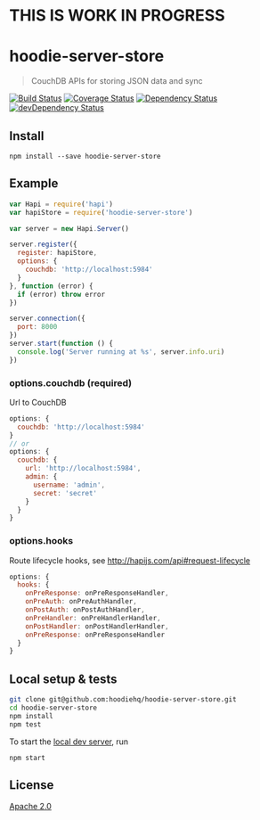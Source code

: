 # THIS IS WORK IN PROGRESS

# hoodie-server-store

> CouchDB APIs for storing JSON data and sync

[![Build Status](https://travis-ci.org/hoodiehq/hoodie-server-store.svg?branch=master)](https://travis-ci.org/hoodiehq/hoodie-server-store)
[![Coverage Status](https://coveralls.io/repos/hoodiehq/hoodie-server-store/badge.svg?branch=master)](https://coveralls.io/r/hoodiehq/hoodie-server-store?branch=master)
[![Dependency Status](https://david-dm.org/hoodiehq/hoodie-server-store.svg)](https://david-dm.org/hoodiehq/hoodie-server-store)
[![devDependency Status](https://david-dm.org/hoodiehq/hoodie-server-store/dev-status.svg)](https://david-dm.org/hoodiehq/hoodie-server-store#info=devDependencies)

## Install

```
npm install --save hoodie-server-store
```

## Example

```js
var Hapi = require('hapi')
var hapiStore = require('hoodie-server-store')

var server = new Hapi.Server()

server.register({
  register: hapiStore,
  options: {
    couchdb: 'http://localhost:5984'
  }
}, function (error) {
  if (error) throw error
})

server.connection({
  port: 8000
})
server.start(function () {
  console.log('Server running at %s', server.info.uri)
})
```

### options.couchdb (required)

Url to CouchDB

```js
options: {
  couchdb: 'http://localhost:5984'
}
// or
options: {
  couchdb: {
    url: 'http://localhost:5984',
    admin: {
      username: 'admin',
      secret: 'secret'
    }
  }
}
```

### options.hooks

Route lifecycle hooks, see http://hapijs.com/api#request-lifecycle


```js
options: {
  hooks: {
    onPreResponse: onPreResponseHandler,
    onPreAuth: onPreAuthHandler,
    onPostAuth: onPostAuthHandler,
    onPreHandler: onPreHandlerHandler,
    onPostHandler: onPostHandlerHandler,
    onPreResponse: onPreResponseHandler
  }
}
```

## Local setup & tests

```bash
git clone git@github.com:hoodiehq/hoodie-server-store.git
cd hoodie-server-store
npm install
npm test
```

To start the [local dev server](bin/server), run

```
npm start
```

## License

[Apache 2.0](http://www.apache.org/licenses/LICENSE-2.0)
